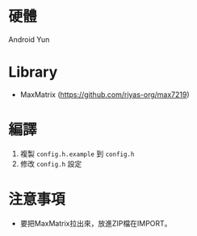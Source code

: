 # 硬體
Android Yun

# Library
* MaxMatrix (https://github.com/riyas-org/max7219)

# 編譯
1. 複製 `config.h.example` 到 `config.h`
2. 修改 `config.h` 設定
 
# 注意事項
* 要把MaxMatrix拉出來，放進ZIP檔在IMPORT。
